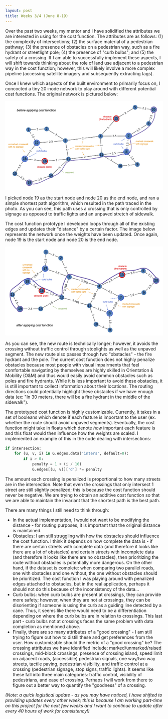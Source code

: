 ```yaml
---
layout: post
title: Weeks 3/4 (June 8-19)
---
```


Over the past two weeks, my mentor and I have solidified the attributes we are interested in using for the cost function. The attributes are as follows: (1) the complexity of intersections; (2) the surface material of a pedestrian pathway; (3) the presence of obstacles on a pedestrian way, such as a fire hydrant or streetlight pole; (4) the presence of "curb bulbs"; and (5) the safety of a crossing. If I am able to successfully implement these aspects, I will shift towards thinking about the role of land use adjacent to a pedestrian way in the cost function; however, this will likely involve a more complex pipeline (accessing satellite imagery and subsequently extracting tags).

Once I knew which aspects of the built environment to primarily focus on, I concocted a tiny 20-node network to play around with different potential cost functions. The original network is pictured below:

![The original network, with features of the built environment labeled.](../images/before.jpg)

I picked node 19 as the start node and node 20 as the end node, and ran a simple shortest path algorithm, which resulted in the path traced in the photo. As you can see, this path uses a crossing that is only controlled by signage as opposed to traffic lights and an unpaved stretch of sidewalk.

The cost function prototype I developed loops through all of the existing edges and updates their "distance" by a certain factor. The image below represents the network once the weights have been updated. Once again, node 19 is the start node and node 20 is the end node.

![The modified network, with the same features of the built environment labeled.](../images/after.jpg)

As you can see, the new route is technically longer; however, it avoids the crossing without traffic control through stoplights as well as the unpaved segment. The new route also passes through two "obstacles" - the fire hydrant and the pole. The current cost function does not highly penalize obstacles because most people with visual impairments that feel comfortable navigating by themselves are highly skilled in Orientation & Mobility (O&M) and thus would easily avoid common obstacles such as poles and fire hydrants. While it is less important to avoid these obstacles, it is still important to collect information about their locations. The routing directions could potentially highlight these obstacles if we have enough data (ex: "In 30 meters, there will be a fire hydrant in the middle of the sidewalk").

The prototyped cost function is highly customizable. Currently, it takes in a set of booleans which denote if each feature is important to the user (ex. whether the route should avoid unpaved segments). Eventually, the cost function might take in floats which denote _how_ important each feature is and this float would then influence how the weights are scaled. I implemented an example of this in the code dealing with intersections:

```python
if intersection:
    for (u, v, i) in G.edges.data('inters', default=0):
        if i > 0:
            penalty = 1 + (i / 10)
            G.edges[(u, v)]['d'] *= penalty
```

The amount each crossing is penalized is proportional to how many streets are in the intersection. Note that even the crossings that only intersect 1 street are still slightly penalized; this is because the cost function should never be negative. We are trying to obtain an additive cost function so that we are able to maintain the invariant that the shortest path is the best path.

There are many things I still need to think through:
- In the actual implementation, I would not want to be modifying the distance - for routing purposes, it is important that the original distance is maintained.
- Obstacles: I am still struggling with how the obstacles should influence the cost function. I think it depends on how complete the data is - if there are certain streets with complete data (and therefore it looks like there are a lot of obstacles) and certain streets with incomplete data (and therefore it looks like there are no obstacles), then prioritizing the route without obstacles is potentially more dangerous. On the other hand, if the dataset is complete: when comparing two parallel roads, one with obstacles and one without, the one without obstacles should be prioritized. The cost function I was playing around with penalized edges attached to obstacles, but in the real application, perhaps it should not do this because of the inconsistency of the data...
- Curb bulbs: when curb bulbs are present at crossings, they can provide more safety; however, when they are not at crossings, they can be disorienting if someone is using the curb as a guiding line detected by a cane. Thus, it seems like there would need to be a differentiation depending on where the curb bulbs are in relation to crossings. This last part - curb bulbs not at crossings faces the same problem with data completion as mentioned above.
- Finally, there are so many attributes of a "good crossing" - I am still trying to figure out how to distill these and get preferences from the user. How customizable should the metric of a "good crossing" be? The crossing attributes we have identified include: marked/unmarked/raised crossings, mid-block crossings, presence of crossing island, speed limit on adjacent roads, (accessible) pedestrian signals, one way/two way streets, tactile paving, pedestrian visibility, and traffic control at a crossing (pedestrian signage, stop signs, traffic lights). It seems like these fall into three main categories: traffic control, visibility of pedestrians, and ease of crossing. Perhaps I will work from there to figure out a better way to quantify the "goodness" of a crossing.

_(Note: a quick logistical update - as you may have noticed, I have shifted to providing updates every other week; this is because I am working part-time on this project for the next few weeks and I want to continue to update after every 40 hours of work for consistency!)_
